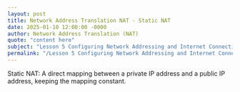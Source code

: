 ```yaml
---
layout: post
title: Network Address Translation NAT - Static NAT
date: 2025-01-10 12:00:00 -0000
author: Network Address Translation (NAT)
quote: "content here"
subject: "Lesson 5 Configuring Network Addressing and Internet Connections"
permalink: "/Lesson 5 Configuring Network Addressing and Internet Connections/Network Address Translation (NAT)/Network Address Translation NAT - Static NAT"
---
```


Static NAT: A direct mapping between a private IP address and a public IP address, keeping the mapping constant.
